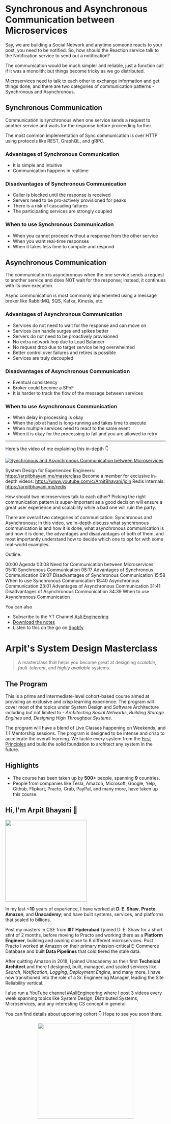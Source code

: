 Synchronous and Asynchronous Communication between Microservices
===


Say, we are building a Social Network and anytime someone reacts to your post, you need to be notified. So, how should the Reaction service talk to the Notification service to send out a notification?

The communication would be much simpler and reliable, just a function call if it was a monolith; but things become tricky as we go distributed.

Microservices need to talk to each other to exchange information and get things done; and there are two categories of communication patterns - Synchronous and Asynchronous.

## Synchronous Communication

Communication is synchronous when one service sends a request to another service and waits for the response before proceeding further.

The most common implementation of Sync communication is over HTTP using protocols like REST, GraphQL, and gRPC.

### Advantages of Synchronous Communication

- It is simple and intuitive
- Communication happens in realtime

### Disadvantages of Synchronous Communication

- Caller is blocked until the response is received
- Servers need to be pro-actively provisioned for peaks
- There is a risk of cascading failures
- The participating services are strongly coupled

### When to use Synchronous Communication

- When you cannot proceed without a response from the other service
- When you want real-time responses
- When it takes less time to compute and respond

## Asynchronous Communication

The communication is asynchronous when the one service sends a request to another service and does NOT wait for the response; instead, it continues with its own execution.

Async communication is most commonly implemented using a message broker like RabbitMQ, SQS, Kafka, Kinesis, etc.

### Advantages of Asynchronous Communication

- Services do not need to wait for the response and can move on
- Services can handle surges and spikes better
- Servers do not need to be proactively provisioned
- No extra network hop due to Load Balancer
- No request drop due to target service being overwhelmed
- Better control over failures and retires is possible
- Services are truly decoupled

### Disadvantages of Asynchronous Communication

- Eventual consistency
- Broker could become a SPoF
- It is harder to track the flow of the message between services

### When to use Asynchronous Communication

- When delay in processing is okay
- When the job at hand is long-running and takes time to execute
- When multiple services need to react to the same event
- When it is okay for the processing to fail and you are allowed to retry
<hr />


<p>Here's the video of me explaining this in-depth 👇‍</p>

[![Synchronous and Asynchronous Communication between Microservices](https://i.ytimg.com/vi/ewUw0sUxHI4/mqdefault.jpg)](https://www.youtube.com/watch?v=ewUw0sUxHI4)

System Design for Experienced Engineers: https://arpitbhayani.me/masterclass
Become a member for exclusive in-depth videos: https://www.youtube.com/c/ArpitBhayani/join
Redis Internals: https://arpitbhayani.me/redis

How should two microservices talk to each other? Picking the right communication pattern is super-important as a good decision will ensure a great user experience and scalability while a bad one will ruin the party.

There are overall two categories of communication: Synchronous and Asynchronous; In this video, we in-depth discuss what synchronous communication is and how it is done, what asynchronous communication is and how it is done, the advantages and disadvantages of both of them, and most importantly understand how to decide which one to opt for with some real-world examples.

Outline:

00:00 Agenda
03:08 Need for Communication between Microservices
05:10 Synchronous Communication
08:17 Advantages of Synchronous Communication
09:07 Disadvantages of Synchronous Communication
15:58 When to use Synchronous Communication
18:40 Asynchronous Communication
23:01 Advantages of Asynchronous Communication
31:41 Disadvantages of Asynchronous Communication
34:39 When to use Asynchronous Communication

You can also
 - Subscribe to the YT Channel [Asli Engineering](https://youtube.com/c/ArpitBhayani)
 - [Download the notes](https://drive.google.com/file/d/16T1TszFP0yXXxFWAk9wQnzii5JIeo5O2/view?usp=sharing)
 - Listen to this on the go on [Spotify](https://open.spotify.com/show/7qMoamm2iZQrsPVm6IQLoD)

# Arpit's System Design Masterclass

> A masterclass that helps you become great at designing _scalable_, _fault-tolerant_, and _highly available_ systems.

## The Program

This is a prime and intermediate-level cohort-based course aimed at providing an exclusive and crisp learning experience. The program will cover most of the topics under System Design and Software Architecture including but not limited to - _Architecting Social Networks_, _Building Storage Engines_ and, _Designing High Throughput Systems_.

The program will have a blend of Live Classes happening on Weekends, and 1:1 Mentorship sessions. The program is designed to be intense and crisp to accelerate the overall learning. We tackle every system from the [First Principles](https://en.wikipedia.org/wiki/First_principle) and build the solid foundation to architect any system in the future.


## Highlights

 - The course has been taken up by __500+__ people, spanning __9__ countries.
 - People from companies like Tesla, Amazon, Microsoft, Google, Yelp, Github, Flipkart, Practo, Grab, PayPal, and many more, have taken up this course.


## Hi, I'm Arpit Bhayani 👋

<img width="256px" src="https://arpitbhayani.me/static/img/arpit.jpg" />

In my last **~10** years of experience, I have worked at **D. E. Shaw**, **Practo**, **Amazon**, and **Unacademy**; and have built systems, services, and platforms that scaled to billions.

Post my masters in CSE from **IIIT Hyderabad** I joined D. E. Shaw for a short stint of 2 months, before moving to Practo and working there as a **Platform Engineer**, building and owning close to 8 different microservices. Post Practo I worked at Amazon on their primary mission-critical E-Commerce Database and built **Data Pipelines** that cold tiered the stale data.

After quitting Amazon in 2018, I joined Unacademy as their first **Technical Architect** and there I designed, built, managed, and scaled services like _Search_, _Notification_, _Logging_, _Deployment Engine_, and many more. I have now transitioned into the role of a Sr. Engineering Manager, leading the Site Reliability vertical.

I also run a YouTube channel [#AsliEngineering](https://www.youtube.com/c/ArpitBhayani) where I post 3 videos every week spanning topics like System Design, Distributed Systems, Microservices, and any interesting CS concept in general.

You can find details about upcoming cohort 👇‍ Hope to see you soon there.

<center>
<a target="_blank" href="https://arpitbhayani.me/masterclass">
<img src="https://user-images.githubusercontent.com/4745789/137859181-d4499cf4-ce65-4466-8b88-a078ece0f081.PNG" width="300px" />
</a>
</center>